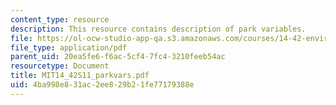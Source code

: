 ```yaml
---
content_type: resource
description: This resource contains description of park variables.
file: https://ol-ocw-studio-app-qa.s3.amazonaws.com/courses/14-42-environmental-policy-and-economics-spring-2011/4ba998e831ac2ee829b21fe77179388e_MIT14_42S11_parkvars.pdf
file_type: application/pdf
parent_uid: 20ea5fe6-f6ac-5cf4-7fc4-3210feeb54ac
resourcetype: Document
title: MIT14_42S11_parkvars.pdf
uid: 4ba998e8-31ac-2ee8-29b2-1fe77179388e
---
```

